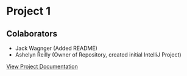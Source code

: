  # Project 1
 ## Colaborators
 - Jack Wagnger (Added README)
 - Ashelyn Reilly (Owner of Repository, created initial IntelliJ Project)


[View Project Documentation](https://docs.google.com/document/d/11CNniriMvv1PbjJLmzyMahyFXrD1UnBr06JFB0sCdFc/edit?usp=sharing)
